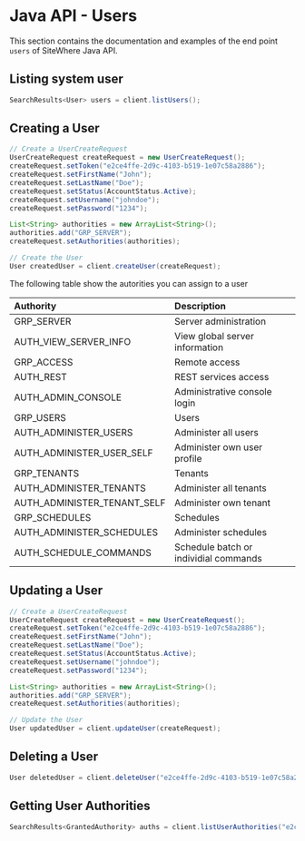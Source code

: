 # Java API - Users

<Seo/>

This section contains the documentation and examples of the end point `users` of SiteWhere Java API.

## Listing system user

```java
SearchResults<User> users = client.listUsers();
```

## Creating a User

```java
// Create a UserCreateRequest
UserCreateRequest createRequest = new UserCreateRequest();
createRequest.setToken("e2ce4ffe-2d9c-4103-b519-1e07c58a2886");
createRequest.setFirstName("John");
createRequest.setLastName("Doe");
createRequest.setStatus(AccountStatus.Active);
createRequest.setUsername("johndoe");
createRequest.setPassword("1234");

List<String> authorities = new ArrayList<String>();
authorities.add("GRP_SERVER");
createRequest.setAuthorities(authorities);

// Create the User
User createdUser = client.createUser(createRequest);
```

The following table show the autorities you can assign to a user

| Authority                   | Description                           |
| :-------------------------- | :------------------------------------ |
| GRP_SERVER                  | Server administration                 |
| AUTH_VIEW_SERVER_INFO       | View global server information        |
| GRP_ACCESS                  | Remote access                         |
| AUTH_REST                   | REST services access                  |
| AUTH_ADMIN_CONSOLE          | Administrative console login          |
| GRP_USERS                   | Users                                 |
| AUTH_ADMINISTER_USERS       | Administer all users                  |
| AUTH_ADMINISTER_USER_SELF   | Administer own user profile           |
| GRP_TENANTS                 | Tenants                               |
| AUTH_ADMINISTER_TENANTS     | Administer all tenants                |
| AUTH_ADMINISTER_TENANT_SELF | Administer own tenant                 |
| GRP_SCHEDULES               | Schedules                             |
| AUTH_ADMINISTER_SCHEDULES   | Administer schedules                  |
| AUTH_SCHEDULE_COMMANDS      | Schedule batch or individial commands |

## Updating a User

```java
// Create a UserCreateRequest
UserCreateRequest createRequest = new UserCreateRequest();
createRequest.setToken("e2ce4ffe-2d9c-4103-b519-1e07c58a2886");
createRequest.setFirstName("John");
createRequest.setLastName("Doe");
createRequest.setStatus(AccountStatus.Active);
createRequest.setUsername("johndoe");
createRequest.setPassword("1234");

List<String> authorities = new ArrayList<String>();
authorities.add("GRP_SERVER");
createRequest.setAuthorities(authorities);

// Update the User
User updatedUser = client.updateUser(createRequest);
```

## Deleting a User

```java
User deletedUser = client.deleteUser("e2ce4ffe-2d9c-4103-b519-1e07c58a2886");
```

## Getting User Authorities

```java
SearchResults<GrantedAuthority> auths = client.listUserAuthorities("e2ce4ffe-2d9c-4103-b519-1e07c58a2886");
```
